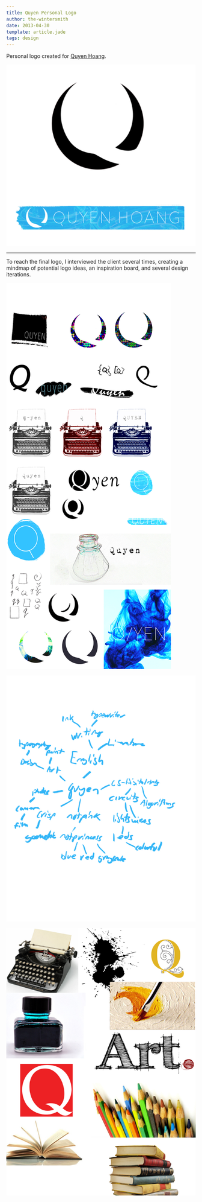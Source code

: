 ```yaml
---
title: Quyen Personal Logo
author: the-wintersmith
date: 2013-04-30
template: article.jade
tags: design
---
```


Personal logo created for [Quyen Hoang](http://quyenhoangdesign.wix.com/portfolio).  

[![nook_quyen_logo_banner.png](nook_quyen_logo_banner.png)](nook_quyen_logo_banner.png)

---

To reach the final logo, I interviewed the client several times, creating a mindmap of potential logo ideas, an inspiration board, and several design iterations.

[![](nook_quyen_thumbnails_0.jpg)](nook_quyen_thumbnails_0.jpg)

[![](nook_mindmap.jpg)](nook_mindmap.jpg)

[![](nook_inspiration_board.jpg)](nook_inspiration_board.jpg)
